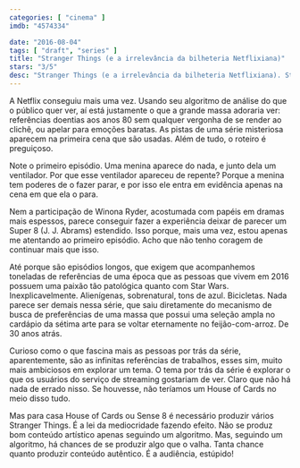 ```yaml
---
categories: [ "cinema" ]
imdb: "4574334"

date: "2016-08-04"
tags: [ "draft", "series" ]
title: "Stranger Things (e a irrelevância da bilheteria Netflixiana)"
stars: "3/5"
desc: "Stranger Things (e a irrelevância da bilheteria Netflixiana). Stranger Things (USA, 2016). Dirigido por Matt Duffer, Ross Duffer, Shawn Levy. Escrito por Matt Duffer, Ross Duffer, Justin Doble. Com Winona Ryder, David Harbour, Finn Wolfhard, Millie Bobby Brown, Gaten Matarazzo, Caleb McLaughlin, Natalia Dyer, Charlie Heaton, Cara Buono."
---
```

A Netflix conseguiu mais uma vez. Usando seu algoritmo de análise do que o público quer ver, aí está justamente o que a grande massa adoraria ver: referências doentias aos anos 80 sem qualquer vergonha de se render ao clichê, ou apelar para emoções baratas. As pistas de uma série misteriosa aparecem na primeira cena que são usadas. Além de tudo, o roteiro é preguiçoso.

Note o primeiro episódio. Uma menina aparece do nada, e junto dela um ventilador. Por que esse ventilador apareceu de repente? Porque a menina tem poderes de o fazer parar, e por isso ele entra em evidência apenas na cena em que ela o para.

Nem a participação de Winona Ryder, acostumada com papéis em dramas mais espessos, parece conseguir fazer a experiência deixar de parecer um Super 8 (J. J. Abrams) estendido. Isso porque, mais uma vez, estou apenas me atentando ao primeiro episódio. Acho que não tenho coragem de continuar mais que isso.

Até porque são episódios longos, que exigem que acompanhemos toneladas de referências de uma época que as pessoas que vivem em 2016 possuem uma paixão tão patológica quanto com Star Wars. Inexplicavelmente. Alienígenas, sobrenatural, tons de azul. Bicicletas. Nada parece ser demais nessa série, que saiu diretamente do mecanismo de busca de preferências de uma massa que possui uma seleção ampla no cardápio da sétima arte para se voltar eternamente no feijão-com-arroz. De 30 anos atrás.

Curioso como o que fascina mais as pessoas por trás da série, aparentemente, são as infinitas referências de trabalhos, esses sim, muito mais ambiciosos em explorar um tema. O tema por trás da série é explorar o que os usuários do serviço de streaming gostariam de ver. Claro que não há nada de errado nisso. Se houvesse, não teríamos um House of Cards no meio disso tudo.

Mas para casa House of Cards ou Sense 8 é necessário produzir vários Stranger Things. É a lei da mediocridade fazendo efeito. Não se produz bom conteúdo artístico apenas seguindo um algoritmo. Mas, seguindo um algoritmo, há chances de se produzir algo que o valha. Tanta chance quanto produzir conteúdo autêntico. É a audiência, estúpido!

